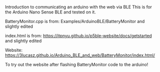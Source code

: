 Introduction to communicating an arduino with the web via BLE
This is for the Arduino Nano Sense BLE and tested on it.

BatteryMonitor.cpp is from:
Examples/ArduinoBLE/BatteryMonitor
and slightly edited

index.html is from:
https://itpnyu.github.io/p5ble-website/docs/getstarted
and slightly edited

Website: https://3lucasz.github.io/Arduino_BLE_and_web/BatteryMonitor/index.html/

To try out the website after flashing BatteryMonitor code to the arduino!

